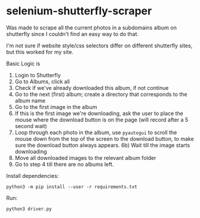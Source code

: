 # selenium-shutterfly-scraper

Was made to scrape all the current photos in a subdomains album on shutterfly since I couldn't find an easy way to do that.

I'm not sure if website style/css selectors differ on different shutterfly sites, but this worked for my site.

Basic Logic is

1) Login to Shutterfly
2) Go to Albums, click all
3) Check if we've already downloaded this album, if not continue
4) Go to the next (first) album; create a directory that corresponds to the album name
5) Go to the first image in the album
6) If this is the first image we're downloading, ask the user to place the mouse where the download button is on the page (will record after a 5 second wait)
6) Loop through each photo in the album, use `pyautogui` to scroll the mouse down from the top of the screen to the download button, to make sure the download button always appears.
6b) Wait till the image starts downloading
7) Move all downloaded images to the relevant album folder
8) Go to step 4 till there are no albums left.

Install dependencies:

`python3 -m pip install --user -r requirements.txt`

Run:

`python3 driver.py`
